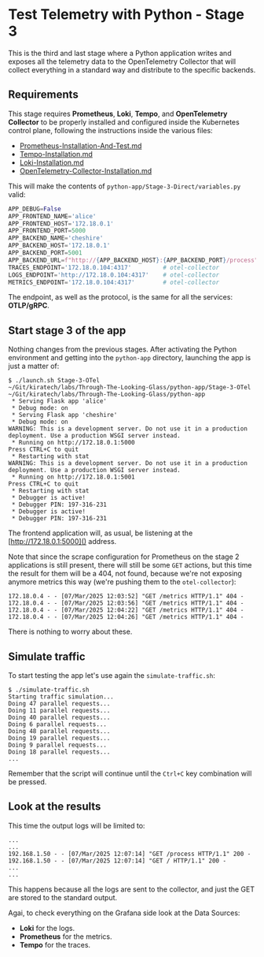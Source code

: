 # Test Telemetry with Python - Stage 3

This is the third and last stage where a Python application writes and exposes
all the telemetry data to the OpenTelemetry Collector that will collect
everything in a standard way and distribute to the specific backends.

## Requirements

This stage requires **Prometheus**, **Loki**, **Tempo**, and **OpenTelemetry
Collector** to be properly installed and configured inside the Kubernetes
control plane, following the instructions inside the various files:

- [Prometheus-Installation-And-Test.md]()
- [Tempo-Installation.md]()
- [Loki-Installation.md]()
- [OpenTelemetry-Collector-Installation.md]()

This will make the contents of `python-app/Stage-3-Direct/variables.py` valid:

```python
APP_DEBUG=False
APP_FRONTEND_NAME='alice'
APP_FRONTEND_HOST='172.18.0.1'
APP_FRONTEND_PORT=5000
APP_BACKEND_NAME='cheshire'
APP_BACKEND_HOST='172.18.0.1'
APP_BACKEND_PORT=5001
APP_BACKEND_URL=f"http://{APP_BACKEND_HOST}:{APP_BACKEND_PORT}/process"
TRACES_ENDPOINT='172.18.0.104:4317'         # otel-collector
LOGS_ENDPOINT='http://172.18.0.104:4317'    # otel-collector
METRICS_ENDPOINT='172.18.0.104:4317'        # otel-collector
```

The endpoint, as well as the protocol, is the same for all the services:
**OTLP/gRPC**.

## Start stage 3 of the app

Nothing changes from the previous stages. After activating the Python
environment and getting into the `python-app` directory, launching the app is
just a matter of:

```console
$ ./launch.sh Stage-3-OTel
~/Git/kiratech/labs/Through-The-Looking-Glass/python-app/Stage-3-OTel ~/Git/kiratech/labs/Through-The-Looking-Glass/python-app
 * Serving Flask app 'alice'
 * Debug mode: on
 * Serving Flask app 'cheshire'
 * Debug mode: on
WARNING: This is a development server. Do not use it in a production deployment. Use a production WSGI server instead.
 * Running on http://172.18.0.1:5000
Press CTRL+C to quit
 * Restarting with stat
WARNING: This is a development server. Do not use it in a production deployment. Use a production WSGI server instead.
 * Running on http://172.18.0.1:5001
Press CTRL+C to quit
 * Restarting with stat
 * Debugger is active!
 * Debugger PIN: 197-316-231
 * Debugger is active!
 * Debugger PIN: 197-316-231
```

The frontend application will, as usual, be listening at the [http://172.18.0.1:5000]()
address.

Note that since the scrape configuration for Prometheus on the stage 2
applications is still present, there will still be some `GET` actions, but this
time the result for them will be a 404, not found, because we're not exposing
anymore metrics this way (we're pushing them to the `otel-collector`):

```console
172.18.0.4 - - [07/Mar/2025 12:03:52] "GET /metrics HTTP/1.1" 404 -
172.18.0.4 - - [07/Mar/2025 12:03:56] "GET /metrics HTTP/1.1" 404 -
172.18.0.4 - - [07/Mar/2025 12:04:22] "GET /metrics HTTP/1.1" 404 -
172.18.0.4 - - [07/Mar/2025 12:04:26] "GET /metrics HTTP/1.1" 404 -
```

There is nothing to worry about these.

## Simulate traffic

To start testing the app let's use again the `simulate-traffic.sh`:

```console
$ ./simulate-traffic.sh
Starting traffic simulation...
Doing 47 parallel requests...
Doing 11 parallel requests...
Doing 40 parallel requests...
Doing 6 parallel requests...
Doing 48 parallel requests...
Doing 19 parallel requests...
Doing 9 parallel requests...
Doing 18 parallel requests...
...
```

Remember that the script will continue until the `Ctrl+C` key combination will
be pressed.

## Look at the results

This time the output logs will be limited to:

```console
...
...
192.168.1.50 - - [07/Mar/2025 12:07:14] "GET /process HTTP/1.1" 200 -
192.168.1.50 - - [07/Mar/2025 12:07:14] "GET / HTTP/1.1" 200 -
...
...
```

This happens because all the logs are sent to the collector, and just the GET
are stored to the standard output.

Agai, to check everything on the Grafana side look at the Data Sources:

- **Loki** for the logs.
- **Prometheus** for the metrics.
- **Tempo** for the traces.
